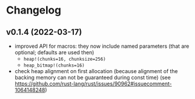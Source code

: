 # Changelog

## v0.1.4 (2022-03-17)
- improved API for macros: they now include named parameters (that are optional; defaults are used then)
  - `heap!(chunks=16, chunksize=256)`
  - `heap_bitmap!(chunks=16)`
- check heap alignment on first allocation (because alignment of the backing memory can not be guaranteed during
  const time) (see <https://github.com/rust-lang/rust/issues/90962#issuecomment-1064148248>)
